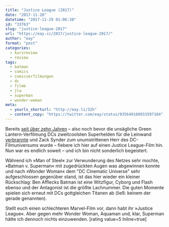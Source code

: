 ```yaml
---
title: "Justice League (2017)"
date: "2017-11-28"
datetime: "2017-11-29 01:06:38"
id: "33763"
slug: "justice-league-2017"
url: "https://eay.cc/2017/justice-league-2017/"
author: "eay"
format: "post"
categories:
  - kurzreview
  - review
tags:
  - batman
  - comics
  - comicverfilmungen
  - dc
  - filme
  - jla
  - superman
  - wonder-woman
meta:
  - yourls_shorturl: "http://eay.li/32h"
  - content_copy: "https://twitter.com/eay/status/935649160933597184"
---
```


Bereits [seit über zehn Jahren](https://eay.cc/2007/die-gerechtigkeitsliga-kommt/) – also noch bevor die unsägliche Green Lantern-Verfilmung DCs zweitcoolsten Superhelden für die Leinwand [verbrannte](https://eay.cc/2011/review-rundumschlag-16-1/) und Zack Synder zum unumstrittenen Herr des DC-Filmuniversums wurde – fiebere ich hier auf einen Justice League-Film hin. Nun war es endlich soweit – und ich bin nicht sonderlich begeistert.

Während ich »Man of Steel« zur Verwunderung des Netzes sehr mochte, »Batman v. Superman« mit zugedrückten Augen was abgewinnen konnte und nach »Wonder Woman« dem "DC Cinematic Universe" sehr aufgeschlossen gegenüber stand, ist das hier wieder ein kleiner Rückschlag: Ben Afflecks Batman ist eine Witzfigur, Cyborg und Flash ebenso und der Antagonist ist die größte Lachnummer. Die guten Momente spielen sich erneut mit DCs gottgleichen Titanen ab (ließ: keinem der gerade genannten).

Stellt euch einen schlechteren Marvel-Film vor, dann habt ihr »Justice League«. Aber gegen mehr Wonder Woman, Aquaman und, klar, Superman hätte ich dennoch nichts einzuwenden. \[rating value=5 Inline=true\]

